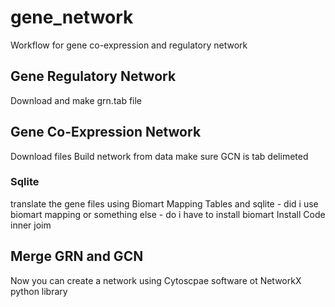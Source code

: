 # gene_network
Workflow for gene co-expression and regulatory network 
## Gene Regulatory Network 
Download and make grn.tab file

## Gene Co-Expression Network
Download files
Build network from data
  make sure GCN is tab delimeted
### Sqlite
translate the gene files using Biomart Mapping Tables and sqlite - did i use biomart mapping or something else - do i have to install biomart
Install
Code
inner joim

## Merge GRN and GCN

Now you can create a network using Cytoscpae software ot NetworkX python library

